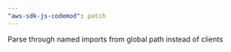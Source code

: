 ```yaml
---
"aws-sdk-js-codemod": patch
---
```


Parse through named imports from global path instead of clients
